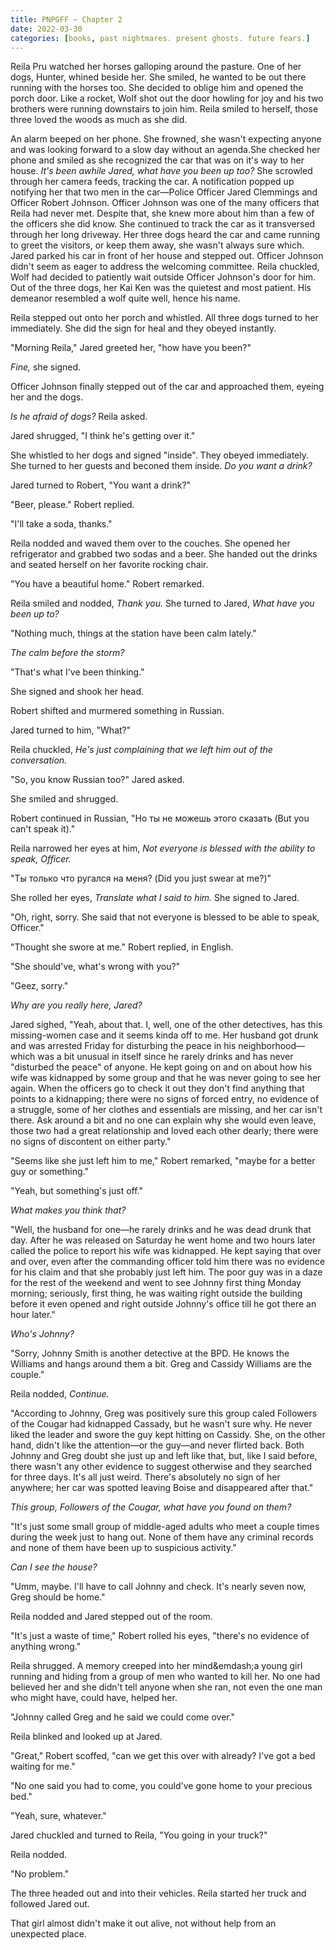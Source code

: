 ```yaml
---
title: PNPGFF ~ Chapter 2
date: 2022-03-30
categories: [books, past nightmares. present ghosts. future fears.]
---
```

Reila Pru watched her horses galloping around the pasture. One of her dogs, Hunter, whined beside her. She smiled, he wanted to be out there running with the horses too. She decided to oblige him and opened the porch door. Like a rocket, Wolf shot out the door howling for joy and his two brothers were running downstairs to join him. Reila smiled to herself, those three loved the woods as much as she did.
<!-- more -->
An alarm beeped on her phone. She frowned, she wasn't expecting anyone and was looking forward to a slow day without an agenda.She checked her phone and smiled as she recognized the car that was on it's way to her house. *It's been awhile Jared, what have you been up too?* She scrowled through her camera feeds, tracking the car. A notification popped up notifying her that two men in the car&mdash;Police Officer Jared Clemmings and Officer Robert Johnson. Officer Johnson was one of the many officers that Reila had never met. Despite that, she knew more about him than a few of the officers she did know. She continued to track the car as it transversed through her long driveway. Her three dogs heard the car and came running to greet the visitors, or keep them away, she wasn't always sure which. Jared parked his car in front of her house and stepped out. Officer Johnson didn't seem as eager to address the welcoming committee. Reila chuckled, Wolf had decided to patiently wait outside Officer Johnson's door for him. Out of the three dogs, her Kai Ken was the quietest and most patient. His demeanor resembled a wolf quite well, hence his name.

Reila stepped out onto her porch and whistled. All three dogs turned to her immediately. She did the sign for heal and they obeyed instantly.

"Morning Reila," Jared greeted her, "how have you been?"

*Fine,* she signed.

Officer Johnson finally stepped out of the car and approached them, eyeing her and the dogs.

*Is he afraid of dogs?* Reila asked.

Jared shrugged, "I think he's getting over it."

She whistled to her dogs and signed "inside". They obeyed immediately. She turned to her guests and beconed them inside. *Do you want a drink?*

Jared turned to Robert, "You want a drink?"

"Beer, please." Robert replied.

"I'll take a soda, thanks."

Reila nodded and waved them over to the couches. She opened her refrigerator and grabbed two sodas and a beer. She handed out the drinks and seated herself on her favorite rocking chair.

"You have a beautiful home." Robert remarked.

Reila smiled and nodded, *Thank you.* She turned to Jared, *What have you been up to?*

"Nothing much, things at the station have been calm lately."

*The calm before the storm?*

"That's what I've been thinking."

She signed and shook her head.

Robert shifted and murmered something in Russian.

Jared turned to him, "What?"

Reila chuckled, *He's just complaining that we left him out of the conversation.*

"So, you know Russian too?" Jared asked.

She smiled and shrugged.

Robert continued in Russian, "Но ты не можешь этого сказать (But you can't speak it)."

Reila narrowed her eyes at him, *Not everyone is blessed with the ability to speak, Officer.*

"Ты только что ругался на меня? (Did you just swear at me?)"

She rolled her eyes, *Translate what I said to him.* She signed to Jared.

"Oh, right, sorry. She said that not everyone is blessed to be able to speak, Officer."

"Thought she swore at me." Robert replied, in English.

"She should've, what's wrong with you?"

"Geez, sorry."

*Why are you really here, Jared?*

Jared sighed, "Yeah, about that. I, well, one of the other detectives, has this missing-women case and it seems kinda off to me. Her husband got drunk and was arrested Friday for disturbing the peace in his neighborhood&mdash;which was a bit unusual in itself since he rarely drinks and has never "disturbed the peace" of anyone. He kept going on and on about how his wife was kidnapped by some group and that he was never going to see her again. When the officers go to check it out they don't find anything that points to a kidnapping; there were no signs of forced entry, no evidence of a struggle, some of her clothes and essentials are missing, and her car isn't there. Ask around a bit and no one can explain why she would even leave, those two had a great relationship and loved each other dearly; there were no signs of discontent on either party."

"Seems like she just left him to me," Robert remarked, "maybe for a better guy or something."

"Yeah, but something's just off."

*What makes you think that?*

"Well, the husband for one&mdash;he rarely drinks and he was dead drunk that day. After he was released on Saturday he went home and two hours later called the police to report his wife was kidnapped. He kept saying that over and over, even after the commanding officer told him there was no evidence for his claim and that she probably just left him. The poor guy was in a daze for the rest of the weekend and went to see Johnny first thing Monday morning; seriously, first thing, he was waiting right outside the building before it even opened and right outside Johnny's office till he got there an hour later."

*Who's Johnny?*

"Sorry, Johnny Smith is another detective at the BPD. He knows the Williams and hangs around them a bit. Greg and Cassidy Williams are the couple."

Reila nodded, *Continue.*

"According to Johnny, Greg was positively sure this group caled Followers of the Cougar had kidnapped Cassady, but he wasn't sure why. He never liked the leader and swore the guy kept hitting on Cassidy. She, on the other hand, didn't like the attention&mdash;or the guy&mdash;and never flirted back. Both Johnny and Greg doubt she just up and left like that, but, like I said before, there wasn't any other evidence to suggest otherwise and they searched for three days. It's all just weird. There's absolutely no sign of her anywhere; her car was spotted leaving Boise and disappeared after that."

*This group, Followers of the Cougar, what have you found on them?*

"It's just some small group of middle-aged adults who meet a couple times during the week just to hang out. None of them have any criminal records and none of them have been up to suspicious activity."

*Can I see the house?*

"Umm, maybe. I'll have to call Johnny and check. It's nearly seven now, Greg should be home."

Reila nodded and Jared stepped out of the room.

"It's just a waste of time," Robert rolled his eyes, "there's no evidence of anything wrong."

Reila shrugged. A memory creeped into her mind&emdash;a young girl running and hiding from a group of men who wanted to kill her. No one had believed her and she didn't tell anyone when she ran, not even the one man who might have, could have, helped her.

"Johnny called Greg and he said we could come over."

Reila blinked and looked up at Jared.

"Great," Robert scoffed, "can we get this over with already? I've got a bed waiting for me."

"No one said you had to come, you could've gone home to your precious bed."

"Yeah, sure, whatever."

Jared chuckled and turned to Reila, "You going in your truck?"

Reila nodded.

"No problem."

The three headed out and into their vehicles. Reila started her truck and followed Jared out.

That girl almost didn't make it out alive, not without help from an unexpected place.

